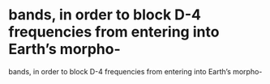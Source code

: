 # bands, in order to block D-4 frequencies from entering into Earth’s morpho-

bands, in order to block D-4 frequencies from entering into Earth’s morpho-